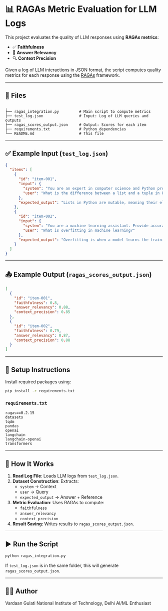# 📊 RAGAs Metric Evaluation for LLM Logs

This project evaluates the quality of LLM responses using **RAGAs metrics**:
- ✅ **Faithfulness**
- 🎯 **Answer Relevancy**
- 🔍 **Context Precision**

Given a log of LLM interactions in JSON format, the script computes quality metrics for each response using the [RAGAs](https://github.com/explodinggradients/ragas) framework.

---

## 📁 Files

```
.
├── ragas_integration.py         # Main script to compute metrics
├── test_log.json                # Input: Log of LLM queries and outputs
├── ragas_scores_output.json     # Output: Scores for each item
├── requirements.txt             # Python dependencies
└── README.md                    # This file
```

---

## ✅ Example Input (`test_log.json`)

```json
{
  "items": [
    {
      "id": "item-001",
      "input": {
        "system": "You are an expert in computer science and Python programming.",
        "user": "What is the difference between a list and a tuple in Python?"
      },
      "expected_output": "Lists in Python are mutable, meaning their elements can be changed. Tuples, on the other hand, are immutable. Also, lists use square brackets [], while tuples use parentheses ()."
    },
    {
      "id": "item-002",
      "input": {
        "system": "You are a machine learning assistant. Provide accurate, concise answers.",
        "user": "What is overfitting in machine learning?"
      },
      "expected_output": "Overfitting is when a model learns the training data too well, including noise, and fails to generalize to new data. It performs well on training data but poorly on unseen data."
    }
  ]
}
```

---

## 📤 Example Output (`ragas_scores_output.json`)

```json
[
  {
    "id": "item-001",
    "faithfulness": 0.8,
    "answer_relevancy": 0.88,
    "context_precision": 0.85
  },
  {
    "id": "item-002",
    "faithfulness": 0.79,
    "answer_relevancy": 0.87,
    "context_precision": 0.88
  }
]
```

---

## 🧪 Setup Instructions

Install required packages using:

```bash
pip install -r requirements.txt
```

### `requirements.txt`

```
ragas==0.2.15
datasets
tqdm
pandas
openai
langchain
langchain-openai
transformers
```

---

## 🧠 How It Works

1. **Read Log File**: Loads LLM logs from `test_log.json`.
2. **Dataset Construction**: Extracts:
   - `system` → Context
   - `user` → Query
   - `expected_output` → Answer + Reference
3. **Metric Evaluation**: Uses RAGAs to compute:
   - `faithfulness`
   - `answer_relevancy`
   - `context_precision`
4. **Result Saving**: Writes results to `ragas_scores_output.json`.

---

## ▶️ Run the Script

```bash
python ragas_integration.py
```

If `test_log.json` is in the same folder, this will generate `ragas_scores_output.json`.

---

## 🙋‍♂️ Author
Vardaan Gulati
National Institute of Technology, Delhi
AI/ML Enthusiast 
